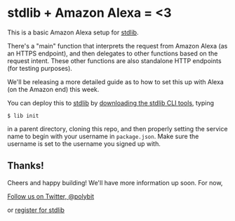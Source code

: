 # stdlib + Amazon Alexa = <3

This is a basic Amazon Alexa setup for [stdlib](https://stdlib.com).

There's a "main" function that interprets the request from Amazon Alexa
(as an HTTPS endpoint), and then delegates to other functions based on the
request intent. These other functions are also standalone HTTP endpoints
(for testing purposes).

We'll be releasing a more detailed guide as to how to set this up with Alexa
(on the Amazon end) this week.

You can deploy this to [stdlib](https://stdlib.com) by [downloading the stdlib
CLI tools](https://github.com/poly/stdlib), typing

```
$ lib init
```

in a parent directory, cloning this repo, and then properly setting
the service name to begin with your username in `package.json`. Make sure the
username is set to the username you signed up with.

## Thanks!

Cheers and happy building! We'll have more information up soon. For now,

[Follow us on Twitter, @polybit](https://twitter.com/polybit)

or [register for stdlib](https://stdlib.com)
